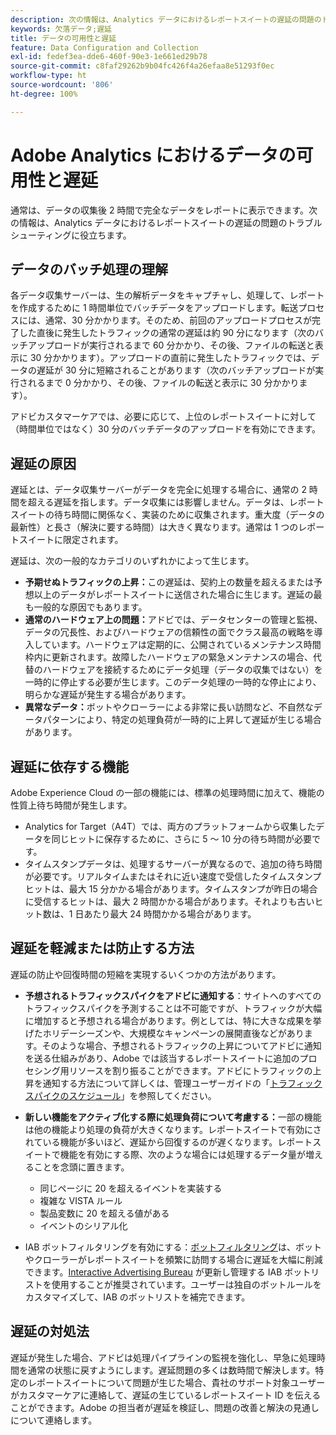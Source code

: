 ```yaml
---
description: 次の情報は、Analytics データにおけるレポートスイートの遅延の問題のトラブルシューティングに役立ちます。
keywords: 欠落データ;遅延
title: データの可用性と遅延
feature: Data Configuration and Collection
exl-id: fedef3ea-dde6-460f-90e3-1e661ed29b78
source-git-commit: c8faf29262b9b04fc426f4a26efaa8e51293f0ec
workflow-type: ht
source-wordcount: '806'
ht-degree: 100%

---
```


# Adobe Analytics におけるデータの可用性と遅延

通常は、データの収集後 2 時間で完全なデータをレポートに表示できます。次の情報は、Analytics データにおけるレポートスイートの遅延の問題のトラブルシューティングに役立ちます。

## データのバッチ処理の理解

各データ収集サーバーは、生の解析データをキャプチャし、処理して、レポートを作成するために 1 時間単位でバッチデータをアップロードします。転送プロセスには、通常、30 分かかります。そのため、前回のアップロードプロセスが完了した直後に発生したトラフィックの通常の遅延は約 90 分になります（次のバッチアップロードが実行されるまで 60 分かかり、その後、ファイルの転送と表示に 30 分かかります）。アップロードの直前に発生したトラフィックでは、データの遅延が 30 分に短縮されることがあります（次のバッチアップロードが実行されるまで 0 分かかり、その後、ファイルの転送と表示に 30 分かかります）。

アドビカスタマーケアでは、必要に応じて、上位のレポートスイートに対して（時間単位ではなく）30 分のバッチデータのアップロードを有効にできます。

## 遅延の原因

遅延とは、データ収集サーバーがデータを完全に処理する場合に、通常の 2 時間を超える遅延を指します。データ収集には影響しません。データは、レポートスイートの待ち時間に関係なく、実装のために収集されます。重大度（データの最新性）と長さ（解決に要する時間）は大きく異なります。通常は 1 つのレポートスイートに限定されます。

遅延は、次の一般的なカテゴリのいずれかによって生じます。

* **予期せぬトラフィックの上昇：**&#x200B;この遅延は、契約上の数量を超えるまたは予想以上のデータがレポートスイートに送信された場合に生じます。遅延の最も一般的な原因でもあります。
* **通常のハードウェア上の問題：**&#x200B;アドビでは、データセンターの管理と監視、データの冗長性、およびハードウェアの信頼性の面でクラス最高の戦略を導入しています。ハードウェアは定期的に、公開されているメンテナンス時間枠内に更新されます。故障したハードウェアの緊急メンテナンスの場合、代替のハードウェアを接続するためにデータ処理（データの収集ではない）を一時的に停止する必要が生じます。このデータ処理の一時的な停止により、明らかな遅延が発生する場合があります。
* **異常なデータ：**&#x200B;ボットやクローラーによる非常に長い訪問など、不自然なデータパターンにより、特定の処理負荷が一時的に上昇して遅延が生じる場合があります。

## 遅延に依存する機能

Adobe Experience Cloud の一部の機能には、標準の処理時間に加えて、機能の性質上待ち時間が発生します。

* Analytics for Target（A4T）では、両方のプラットフォームから収集したデータを同じヒットに保存するために、さらに 5 ～ 10 分の待ち時間が必要です。
* タイムスタンプデータは、処理するサーバーが異なるので、追加の待ち時間が必要です。リアルタイムまたはそれに近い速度で受信したタイムスタンプヒットは、最大 15 分かかる場合があります。タイムスタンプが昨日の場合に受信するヒットは、最大 2 時間かかる場合があります。それよりも古いヒット数は、1 日あたり最大 24 時間かかる場合があります。

## 遅延を軽減または防止する方法

遅延の防止や回復時間の短縮を実現するいくつかの方法があります。

* **予想されるトラフィックスパイクをアドビに通知する**：サイトへのすべてのトラフィックスパイクを予測することは不可能ですが、トラフィックが大幅に増加すると予想される場合があります。例としては、特に大きな成果を挙げたホリデーシーズンや、大規模なキャンペーンの展開直後などがあります。そのような場合、予想されるトラフィックの上昇についてアドビに通知を送る仕組みがあり、Adobe では該当するレポートスイートに追加のプロセシング用リソースを割り振ることができます。アドビにトラフィックの上昇を通知する方法について詳しくは、管理ユーザーガイドの「[トラフィックスパイクのスケジュール](/help/admin/c-traffic-management/t-traffic-schedule-spike.md)」を参照してください。
* **新しい機能をアクティブ化する際に処理負荷について考慮する：**&#x200B;一部の機能は他の機能より処理の負荷が大きくなります。レポートスイートで有効にされている機能が多いほど、遅延から回復するのが遅くなります。レポートスイートで機能を有効にする際、次のような場合には処理するデータ量が増えることを念頭に置きます。

   * 同じページに 20 を超えるイベントを実装する
   * 複雑な VISTA ルール
   * 製品変数に 20 を超える値がある
   * イベントのシリアル化

* IAB ボットフィルタリングを有効にする：[ボットフィルタリング](/help/admin/admin/bot-removal/bot-removal.md)は、ボットやクローラーがレポートスイートを頻繁に訪問する場合に遅延を大幅に削減できます。[Interactive Advertising Bureau](https://www.iab.net/about_the_iab) が更新し管理する IAB ボットリストを使用することが推奨されています。ユーザーは独自のボットルールをカスタマイズして、IAB のボットリストを補完できます。

## 遅延の対処法

遅延が発生した場合、アドビは処理パイプラインの監視を強化し、早急に処理時間を通常の状態に戻すようにします。遅延問題の多くは数時間で解決します。特定のレポートスイートについて問題が生じた場合、貴社のサポート対象ユーザーがカスタマーケアに連絡して、遅延の生じているレポートスイート ID を伝えることができます。Adobe の担当者が遅延を検証し、問題の改善と解決の見通しについて連絡します。
